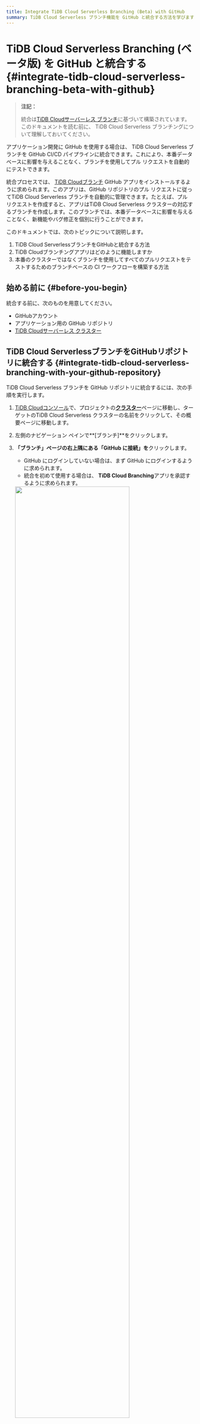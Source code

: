 ```yaml
---
title: Integrate TiDB Cloud Serverless Branching (Beta) with GitHub 
summary: TiDB Cloud Serverless ブランチ機能を GitHub と統合する方法を学びます。
---
```


# TiDB Cloud Serverless Branching (ベータ版) を GitHub と統合する {#integrate-tidb-cloud-serverless-branching-beta-with-github}

> **注記：**
>
> 統合は[TiDB Cloudサーバーレス ブランチ](/tidb-cloud/branch-overview.md)に基づいて構築されています。このドキュメントを読む前に、 TiDB Cloud Serverless ブランチングについて理解しておいてください。

アプリケーション開発に GitHub を使用する場合は、 TiDB Cloud Serverless ブランチを GitHub CI/CD パイプラインに統合できます。これにより、本番データベースに影響を与えることなく、ブランチを使用してプル リクエストを自動的にテストできます。

統合プロセスでは、 [TiDB Cloudブランチ](https://github.com/apps/tidb-cloud-branching) GitHub アプリをインストールするように求められます。このアプリは、GitHub リポジトリのプル リクエストに従ってTiDB Cloud Serverless ブランチを自動的に管理できます。たとえば、プル リクエストを作成すると、アプリはTiDB Cloud Serverless クラスターの対応するブランチを作成します。このブランチでは、本番データベースに影響を与えることなく、新機能やバグ修正を個別に行うことができます。

このドキュメントでは、次のトピックについて説明します。

1.  TiDB Cloud ServerlessブランチをGitHubと統合する方法
2.  TiDB Cloudブランチングアプリはどのように機能しますか
3.  本番のクラスターではなくブランチを使用してすべてのプルリクエストをテストするためのブランチベースの CI ワークフローを構築する方法

## 始める前に {#before-you-begin}

統合する前に、次のものを用意してください。

-   GitHubアカウント
-   アプリケーション用の GitHub リポジトリ
-   [TiDB Cloudサーバーレス クラスター](/tidb-cloud/create-tidb-cluster-serverless.md)

## TiDB Cloud ServerlessブランチをGitHubリポジトリに統合する {#integrate-tidb-cloud-serverless-branching-with-your-github-repository}

TiDB Cloud Serverless ブランチを GitHub リポジトリに統合するには、次の手順を実行します。

1.  [TiDB Cloudコンソール](https://tidbcloud.com/)で、プロジェクトの[**クラスター**](https://tidbcloud.com/console/clusters)ページに移動し、ターゲットのTiDB Cloud Serverless クラスターの名前をクリックして、その概要ページに移動します。

2.  左側のナビゲーション ペインで**[ブランチ]**をクリックします。

3.  **「ブランチ」**ページの右上隅にある**「GitHub に接続」を**クリックします。

    -   GitHub にログインしていない場合は、まず GitHub にログインするように求められます。
    -   統合を初めて使用する場合は、 **TiDB Cloud Branching**アプリを承認するように求められます。

    <img src="https://docs-download.pingcap.com/media/images/docs/tidb-cloud/branch/github-authorize.png" width="80%" />

4.  **「GitHub に接続」**ダイアログで、 **「GitHub アカウント」**ドロップダウン リストから GitHub アカウントを選択します。

    アカウントがリストに存在しない場合は、 **「その他のアカウントのインストール」を**クリックし、画面の指示に従ってアカウントをインストールします。

5.  **GitHub リポジトリの**ドロップダウン リストでターゲット リポジトリを選択します。リストが長い場合は、名前を入力してリポジトリを検索できます。

6.  **「接続」**をクリックして、 TiDB Cloud Serverless クラスターと GitHub リポジトリを接続します。

    <img src="https://docs-download.pingcap.com/media/images/docs/tidb-cloud/branch/github-connect.png" width="40%" />

## TiDB Cloudブランチングアプリの動作 {#tidb-cloud-branching-app-behaviors}

TiDB Cloud Serverless クラスターを GitHub リポジトリに接続すると、このリポジトリ内の各プル リクエストに対して、 [TiDB Cloudブランチ](https://github.com/apps/tidb-cloud-branching) GitHub App が対応するTiDB Cloud Serverless ブランチを自動的に管理できるようになります。プル リクエストの変更に対するデフォルトの動作を次に示します。

| プルリクエストの変更             | TiDB Cloudブランチングアプリの動作                                                                                                                                                                                                                                                                                                                                                                           |
| ---------------------- | ------------------------------------------------------------------------------------------------------------------------------------------------------------------------------------------------------------------------------------------------------------------------------------------------------------------------------------------------------------------------------------------------ |
| プルリクエストを作成する           | リポジトリにプル リクエストを作成すると、 [TiDB Cloudブランチ](https://github.com/apps/tidb-cloud-branching)アプリはTiDB Cloud Serverless クラスターのブランチを作成します。 `branch.mode` `reset`に設定されている場合、ブランチ名は`${github_branch_name}_${pr_id}`形式に従います。 `branch.mode` `reserve`に設定されている場合、ブランチ名は`${github_branch_name}_${pr_id}_${commit_sha}`形式に従います。 ブランチの数には[制限](/tidb-cloud/branch-overview.md#limitations-and-quotas)があることに注意してください。 |
| 新しいコミットをプルリクエストにプッシュする | `branch.mode` `reset`に設定すると、リポジトリ内のプル リクエストに新しいコミットをプッシュするたびに、 [TiDB Cloudブランチ](https://github.com/apps/tidb-cloud-branching)アプリはTiDB Cloud Serverless ブランチをリセットします。 `branch.mode` `reserve`に設定すると、アプリは最新のコミット用に新しいブランチを作成します。                                                                                                                                                                   |
| プルリクエストをクローズまたはマージする   | プル リクエストをクローズまたはマージすると、 [TiDB Cloudブランチ](https://github.com/apps/tidb-cloud-branching)アプリによってこのプル リクエストのブランチが削除されます。                                                                                                                                                                                                                                                                             |
| プルリクエストを再開する           | プル リクエストを再度開くと、 [TiDB Cloudブランチ](https://github.com/apps/tidb-cloud-branching)アプリによってプル リクエストの最新のコミットのブランチが作成されます。                                                                                                                                                                                                                                                                               |

## TiDB Cloud Branching アプリを構成する {#configure-tidb-cloud-branching-app}

[TiDB Cloudブランチ](https://github.com/apps/tidb-cloud-branching)アプリの動作を構成するには、リポジトリのルート ディレクトリに`tidbcloud.yml`ファイルを追加し、次の手順に従ってこのファイルに必要な構成を追加します。

### ブランチ.ブロックリスト {#branch-blocklist}

**タイプ:**文字列の配列。**デフォルト:** `[]` 。

`allowList`内にある場合でも、 TiDB Cloud Branching アプリを禁止する GitHub ブランチを指定します。

```yaml
github:
    branch:
        blockList:
            - ".*_doc"
            - ".*_blackList"
```

### ブランチ.allowList {#branch-allowlist}

**タイプ:**文字列の配列。**デフォルト:** `[.*]` 。

TiDB Cloud Branching アプリを許可する GitHub ブランチを指定します。

```yaml
github:
    branch:
        allowList:
            - ".*_db"
```

### ブランチモード {#branch-mode}

**タイプ:**文字列。**デフォルト:** `reset` 。

TiDB Cloud Branching アプリがブランチの更新を処理する方法を指定します。

-   `reset`に設定すると、 TiDB Cloud Branching アプリは既存のブランチを最新のデータで更新します。
-   `reserve`に設定すると、 TiDB Cloud Branching アプリは最新のコミットに対して新しいブランチを作成します。

```yaml
github:
    branch:
        mode: reset
```

### ブランチ.自動破棄 {#branch-autodestroy}

**タイプ:**ブール値。**デフォルト:** `true` 。

`false`に設定すると、プル リクエストがクローズまたはマージされたときに、 TiDB Cloud Branching アプリはTiDB Cloud Serverless ブランチを削除しません。

```yaml
github:
    branch:
        autoDestroy: true
```

## 分岐CIワークフローを作成する {#create-a-branching-ci-workflow}

ブランチを使用するベスト プラクティスの 1 つは、ブランチ CI ワークフローを作成することです。このワークフローを使用すると、プル リクエストをマージする前に、本番クラスターを使用する代わりに、 TiDB Cloud Serverless ブランチを使用してコードをテストできます。ライブ デモ[ここ](https://github.com/shiyuhang0/tidbcloud-branch-gorm-example)ご覧ください。

ワークフローを作成する主な手順は次のとおりです。

1.  [TiDB Cloud ServerlessブランチをGitHubリポジトリに統合する](#integrate-tidb-cloud-serverless-branching-with-your-github-repository) 。

2.  ブランチ接続情報を取得します。

    [tidbcloud ブランチを待つ](https://github.com/tidbcloud/wait-for-tidbcloud-branch)アクションを使用して、 TiDB Cloud Serverless ブランチの準備が完了するまで待機し、ブランチの接続情報を取得できます。

    使用例:

    ```yaml
    steps:
      - name: Wait for TiDB Cloud Serverless branch to be ready
        uses: tidbcloud/wait-for-tidbcloud-branch@v0
        id: wait-for-branch
        with:
          token: ${{ secrets.GITHUB_TOKEN }}
          public-key: ${{ secrets.TIDB_CLOUD_API_PUBLIC_KEY }}
          private-key: ${{ secrets.TIDB_CLOUD_API_PRIVATE_KEY }}

      - name: Test with TiDB Cloud Serverless branch
         run: |
            echo "The host is ${{ steps.wait-for-branch.outputs.host }}"
            echo "The user is ${{ steps.wait-for-branch.outputs.user }}"
            echo "The password is ${{ steps.wait-for-branch.outputs.password }}"
    ```

    -   `token` : GitHub は自動的に[トークン](https://docs.github.com/en/actions/security-guides/automatic-token-authentication)シークレットを作成します。そのまま使用できます。
    -   `public-key`および`private-key` : TiDB Cloud[APIキー](https://docs.pingcap.com/tidbcloud/api/v1beta#section/Authentication/API-Key-Management) 。

3.  テストコードを変更します。

    GitHub Actions からの接続情報を受け入れるようにテスト コードを変更します。たとえば、 [ライブデモ](https://github.com/shiyuhang0/tidbcloud-branch-gorm-example)に示すように、環境を通じて接続情報を受け入れることができます。

## 次は何か {#what-s-next}

次の例を使用して、ブランチング GitHub 統合の使用方法を学習します。

-   [分岐-ゴーム-例](https://github.com/tidbcloud/branching-gorm-example)
-   [分岐-Django-例](https://github.com/tidbcloud/branching-django-example)
-   [分岐レールの例](https://github.com/tidbcloud/branching-rails-example)

ブランチング GitHub 統合を使用せずに、ブランチング CI/CD ワークフローを構築することもできます。たとえば、 [`setup-tidbcloud-cli`](https://github.com/tidbcloud/setup-tidbcloud-cli)と GitHub Actions を使用して CI/CD ワークフローをカスタマイズできます。
